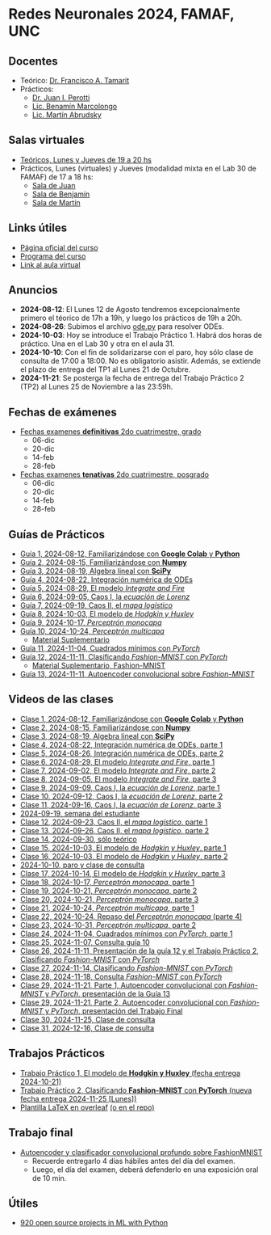 # Redes Neuronales 2024, FAMAF, UNC

## Docentes

* Teórico: [Dr. Francisco A. Tamarit](mailto:francisco.tamarit@unc.edu.ar)
* Prácticos:
  * [Dr. Juan I. Perotti](mailto:juan.perotti@unc.edu.ar) 
  * [Lic. Benamín Marcolongo](mailto:benjaminmarcolongo@unc.edu.ar)
  * [Lic. Martín Abrudsky](mailto:martin.abrudsky@unc.edu.ar)  

## Salas virtuales

* [Teóricos, Lunes y Jueves de 19 a 20 hs](https://meet.google.com/mzi-bvbq-fch)
* Prácticos, Lunes (virtuales) y Jueves (modalidad mixta en el Lab 30 de FAMAF) de 17 a 18 hs:
  * [Sala de Juan](https://meet.google.com/mxn-kaid-oxe)
  * [Sala de Benjamín](https://meet.google.com/kcg-grrz-qin)
  * [Sala de Martín](https://meet.google.com/tpn-pfia-uzb)
  
## Links útiles

* [Página oficial del curso](https://www.famaf.unc.edu.ar/~ftamarit/redes2024/)
* [Programa del curso](http://www.famaf.unc.edu.ar/~ftamarit/redes2024/programa_redes_neuronales_2024.pdf)
* [Link al aula virtual](TODO)
  
## Anuncios

* **2024-08-12**: El Lunes 12 de Agosto tendremos excepcionalmente primero el téorico de 17h a 19h, y luego los prácticos de 19h a 20h.
* **2024-08-26**: Subimos el archivo [ode.py](https://github.com/jipphysics/redes-neuronales-2024/blob/main/ode.py) para resolver ODEs.
* **2024-10-03**: Hoy se introduce el Trabajo Práctico 1. Habrá dos horas de práctico. Una en el Lab 30 y otra en el aula 31.
* **2024-10-10**: Con el fin de solidarizarse con el paro, hoy sólo clase de consulta de 17:00 a 18:00. No es obligatorio asistir. Además, se extiende el plazo de entrega del TP1 al Lunes 21 de Octubre.
* **2024-11-21**: Se posterga la fecha de entrega del Trabajo Práctico 2 (TP2) al Lunes 25 de Noviembre a las 23:59h.

## Fechas de exámenes

* [Fechas examenes **definitivas** 2do cuatrimestre, grado](https://www.famaf.unc.edu.ar/documents/5148/ANEXO_Fechas_de_Ex%C3%A1menes_de_Asignaturas_de_Grado.pdf)
  * 06-dic
  * 20-dic 
  * 14-feb 
  * 28-feb
* [Fechas examenes **tenativas** 2do cuatrimestre, posgrado](https://www.famaf.unc.edu.ar/documents/5150/TENTATIVAS_POSGRADO_2024-2025.pdf)
  * 06-dic 
  * 20-dic 
  * 14-feb 
  * 28-feb

## Guías de Prácticos

* [Guía 1, 2024-08-12, Familiarizándose con **Google Colab** y **Python**](https://colab.research.google.com/drive/1_XV48UVE3LJh0F4wcIo8fNl3jK-10FU6?usp=sharing)
* [Guía 2, 2024-08-15, Familiarizándose con **Numpy**](https://colab.research.google.com/drive/1VacUDEzyP0gkox63YU2tnScIDWXGJbcM?usp=sharing)
* [Guía 3, 2024-08-19, Algebra lineal con **SciPy**](https://colab.research.google.com/drive/1kPUu3Ba38OXhQr4Taydg8_wOHBPgoEMf?usp=sharing)
* [Guía 4, 2024-08-22, Integración numérica de ODEs](https://colab.research.google.com/drive/1WSbJgth2MPsAxi5RSQ-dRrApYCPefJxO?usp=drive_link)
* [Guía 5, 2024-08-29, El modelo *Integrate and Fire*](https://colab.research.google.com/drive/11PPcMwPAPVl6SIjsVHFTRXN0T_o7jScI?usp=sharing)
* [Guía 6, 2024-09-05, Caos I, la *ecuación de Lorenz*](https://colab.research.google.com/drive/18UzcxWh72EJNrh9uoDVHbcGa72VYhN4Y?usp=sharing)
* [Guía 7, 2024-09-19, Caos II, el *mapa logístico*](https://colab.research.google.com/drive/1EPy5De-hGFyovRVkqaVccHDEIC6jSS-C?usp=drive_link)
* [Guía 8, 2024-10-03, El modelo de *Hodgkin y Huxley*](https://colab.research.google.com/drive/1fCe6MhAYSNxGsBECoxSAJSevDYkUshrU?usp=drive_link)
* [Guía 9, 2024-10-17, *Perceptrón monocapa*](https://colab.research.google.com/drive/1WfSJgn8_YPqvNvYWeHZA-zil5oaTmCOq?usp=drive_link)
* [Guía 10, 2024-10-24, *Perceptrón multicapa*](https://colab.research.google.com/drive/1FTZLWPle5t-FTk_RADX3TiN90pvlhdHi?usp=drive_link)
	* [Material Suplementario](https://github.com/jipphysics/redes-neuronales-2024/blob/main/redes-neuronales-2024-guia-10-SM.pdf)
* [Guía 11, 2024-11-04, Cuadrados mínimos con *PyTorch*](https://colab.research.google.com/drive/1zL4YxbrxSWcSWPzvbIArdHYBzbHbhAe2?usp=drive_link)
* [Guía 12, 2024-11-11, Clasificando *Fashion-MNIST* con *PyTorch*](https://colab.research.google.com/drive/1nsgBXwDPPIqF5OBdAnyC2B9QwnJQs5lx?usp=drive_link)
  * [Material Suplementario, Fashion-MNIST](https://github.com/zalandoresearch/fashion-mnist)
* [Guía 13, 2024-11-11, Autoencoder convolucional sobre *Fashion-MNIST*](https://colab.research.google.com/drive/11i9OWd_kPdEiEyWdwL__9m09UM7jCdy7?usp=drive_link)

## Videos de las clases

* [Clase 1, 2024-08-12, Familiarizándose con **Google Colab** y **Python**](https://drive.google.com/file/d/1zPfNrtNh5vIKt_6YhsG1jVYtip3ZDxrn/view?usp=sharing)
* [Clase 2, 2024-08-15, Familiarizándose con **Numpy**](https://drive.google.com/file/d/1C8bkr_ssYLCS9C8FD-XcgUKfJf0gfoqW/view?usp=sharing)
* [Clase 3, 2024-08-19, Algebra lineal con **SciPy**](https://drive.google.com/file/d/1lzh75p0VX_sx08x1tpqjIFCjEYyblsr3/view?usp=sharing)
* [Clase 4, 2024-08-22, Integración numérica de ODEs, parte 1](https://drive.google.com/file/d/1Qy-yZ9go9B1C6TgQCNWXz5gRq05mQCEk/view?usp=sharing)
* [Clase 5, 2024-08-26, Integración numérica de ODEs, parte 2](https://drive.google.com/file/d/1m-0EuZTi4oq2vlARxWSIx48id7SzB_cN/view?usp=sharing)
* [Clase 6, 2024-08-29, El modelo *Integrate and Fire*, parte 1](https://drive.google.com/file/d/1OCrYNwCSVyUQwEl05J3YFph5Ltv4hbRO/view?usp=sharing)
* [Clase 7, 2024-09-02, El modelo *Integrate and Fire*, parte 2](https://drive.google.com/file/d/19sllFEv7uX4JO8vDV-ESpb4bLkvpMoac/view?usp=sharing)
* [Clase 8, 2024-09-05, El modelo *Integrate and Fire*, parte 3](https://drive.google.com/file/d/1AOMmjkT-lYQM_tnTbI1sRezwmJnNw8TS/view?usp=sharing)
* [Clase 9, 2024-09-09, Caos I, la *ecuación de Lorenz*, parte 1](https://drive.google.com/file/d/1ZMbHDlr2HcI5-anTAtRQuxFakjU2G-Cq/view?usp=drive_link)
* [Clase 10, 2024-09-12, Caos I, la *ecuación de Lorenz*, parte 2](https://drive.google.com/file/d/14xlS3q9ZVvjTPlD-t7YJyBiSoSTXqRDL/view?usp=drive_link)
* [Clase 11, 2024-09-16, Caos I, la *ecuación de Lorenz*, parte 3](https://drive.google.com/file/d/1IFvPecCJMLQAqYFcwHRfg7tJW4xaKxdN/view?usp=drive_link)
* [2024-09-19, semana del estudiante]()
* [Clase 12, 2024-09-23, Caos II, el *mapa logístico*, parte 1](https://drive.google.com/file/d/19KxmOuLkGWt2SThn0hfuQnIyYthIbPjc/view?usp=drive_link)
* [Clase 13, 2024-09-26, Caos II, el *mapa logístico*, parte 2](https://drive.google.com/file/d/1M00WPthOY_jqTb52smoAa0oi4JPmxOUu/view?usp=drive_link)
* [Clase 14, 2024-09-30, sólo teórico]()
* [Clase 15, 2024-10-03, El modelo de *Hodgkin y Huxley*, parte 1](https://drive.google.com/file/d/1grjWRm9TPadu7M8XeJ-XgVCSEVcY90TP/view?usp=drive_link)
* [Clase 16, 2024-10-03, El modelo de *Hodgkin y Huxley*, parte 2](https://drive.google.com/file/d/1e64rmMKFwnvguGUq9gYKyE1978Zcoz_f/view?usp=drive_link)
* [2024-10-10, paro y clase de consulta]()
* [Clase 17, 2024-10-14, El modelo de *Hodgkin y Huxley*, parte 3](https://drive.google.com/file/d/1-Lh26evimvG-kvv4AWm2JzQY5t35Rqea/view?usp=drive_link)
* [Clase 18, 2024-10-17, *Perceptrón monocapa*, parte 1](https://drive.google.com/file/d/1zX_7UqEKDCLL0vxe-4W5xH4NKlJz4fR6/view?usp=drive_link)
* [Clase 19, 2024-10-21, *Perceptrón monocapa*, parte 2](https://drive.google.com/file/d/1uxueHNOgTc9g6QGBX3MMf0nrGv_h6xNO/view?usp=drive_link)
* [Clase 20, 2024-10-21, *Perceptrón monocapa*, parte 3](https://drive.google.com/file/d/1dFHMwMNactc7E1tqQ-nTjauKiyjrZ_PF/view?usp=drive_link)
* [Clase 21, 2024-10-24, *Perceptrón multicapa*, parte 1](https://drive.google.com/file/d/1YdirGm6ZmwGpLH-KZTPYLwnB8NPcNiQW/view?usp=drive_link)
* [Clase 22, 2024-10-24, Repaso del *Perceptrón monocapa* (parte 4)](https://drive.google.com/file/d/1U560PThmt3j7zMRndim65Nf6akitiXNN/view?usp=drive_link)
* [Clase 23, 2024-10-31, *Perceptrón multicapa*, parte 2](https://drive.google.com/file/d/1BODk4ddzBBlN2lA91WV3Jor5JADyb19Q/view?usp=drive_link)
* [Clase 24, 2024-11-04, Cuadrados mínimos con *PyTorch*, parte 1](https://drive.google.com/file/d/1ZHWkLGAFjjOtSGDh13ar1Pi551-AeSbo/view?usp=drive_link)
* [Clase 25, 2024-11-07, Consulta guía 10](https://drive.google.com/file/d/1afeBA85rCQWChQa6Az1zZcZ37daLuUFA/view?usp=drive_link)
* [Clase 26, 2024-11-11, Presentación de la guía 12 y el Trabajo Práctico 2, Clasificando *Fashion-MNIST* con *PyTorch*](https://drive.google.com/file/d/1uM3XyJOpMX-jLL_BX5rb4-3cTYcOuLRQ/view?usp=drive_link)
* [Clase 27, 2024-11-14, Clasificando *Fashion-MNIST* con *PyTorch*](https://drive.google.com/file/d/12AONwUzt_OGprP76Zf8PiZyfLmRL1HYs/view?usp=drive_link)
* [Clase 28, 2024-11-18, Consulta *Fashion-MNIST* con *PyTorch*](https://drive.google.com/file/d/1-Qf-KYfJ4D_OD6PQswUfl6QEAGKSGjai/view?usp=drive_link)
* [Clase 29, 2024-11-21, Parte 1, Autoencoder convolucional con *Fashion-MNIST* y *PyTorch*, presentación de la Guía 13](https://drive.google.com/file/d/1RZPWGCa-p0KYjx2iTAi-wd6yGIFoTW-S/view?usp=drive_link)
* [Clase 29, 2024-11-21, Parte 2, Autoencoder convolucional con *Fashion-MNIST* y *PyTorch*, presentación del Trabajo Final](https://drive.google.com/file/d/11bXK_kEf74JT_v6FubdX8kJpV_yl13CC/view?usp=drive_link)
* [Clase 30, 2024-11-25, Clase de consulta](https://drive.google.com/file/d/1iZibTUN_puUuFtBAze3jtYNLJlsKmbax/view?usp=drive_link)
* [Clase 31, 2024-12-16, Clase de consulta](https://drive.google.com/file/d/1vT8KvkT3mzZbTp5yDzL8HC4kpRYfT00p/view?usp=drive_link)

## Trabajos Prácticos

* [Trabajo Práctico 1, El modelo de **Hodgkin y Huxley** (fecha entrega 2024-10-21)](https://github.com/jipphysics/redes-neuronales-2024/blob/main/tp1-2024.pdf)
* [Trabajo Práctico 2, Clasificando **Fashion-MNIST** con **PyTorch** (nueva fecha entrega 2024-11-25 [Lunes])](https://github.com/jipphysics/redes-neuronales-2024/blob/main/tp2-2024.pdf)
* [Plantilla LaTeX en overleaf](https://www.overleaf.com/read/qwctszcmgpkn#ed2041) [(o en el repo)](https://github.com/jipphysics/redes-neuronales-2024/tree/main/latex)

## Trabajo final

* [Autoencoder y clasificador convolucional profundo sobre FashionMNIST](https://github.com/jipphysics/redes-neuronales-2024/blob/main/tf-2024.pdf)
  * Recuerde entregarlo 4 días hábiles antes del día del examen.
  * Luego, el día del examen, deberá defenderlo en una exposición oral de 10 min.

## Útiles

* [920 open source projects in ML with Python](https://github.com/ml-tooling/best-of-ml-python)
